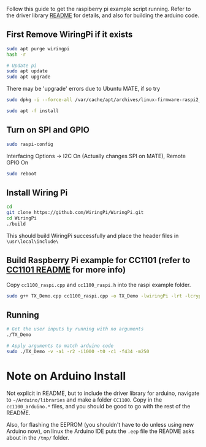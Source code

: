 Follow this guide to get the raspiberry pi example script running.  Refer to the driver library [README](https://github.com/SpaceTeddy/CC1101) for details, and also for building the arduino code.


## First Remove WiringPi if it exists

```bash
sudo apt purge wiringpi
hash -r

# Update pi
sudo apt update
sudo apt upgrade
```

There may be 'upgrade' errors due to Ubuntu MATE, if so try
```bash
sudo dpkg -i --force-all /var/cache/apt/archives/linux-firmware-raspi2_1.20190215-0ubuntu0.18.04.1_armhf.deb

sudo apt -f install
```

## Turn on SPI and GPIO

```bash
sudo raspi-config
```

Interfacing Options -> I2C On (Actually changes SPI on MATE), Remote GPIO On

```bash
sudo reboot
```

## Install Wiring Pi

```bash
cd
git clone https://github.com/WiringPi/WiringPi.git
cd WiringPi
./build
```

This should build WiringPi successfully and place the header files in `\usr\local\include\`

## Build Raspberry Pi example for CC1101 (refer to [CC1101 README](https:\\github.com/SpaceTeddy/CC1101) for more info)

Copy `cc1100_raspi.cpp` and `cc1100_raspi.h` into the raspi example folder.

```bash
sudo g++ TX_Demo.cpp cc1100_raspi.cpp -o TX_Demo -lwiringPi -lrt -lcrypt
```

## Running

```bash
# Get the user inputs by running with no arguments
./TX_Demo

# Apply arguments to match arduino code
sudo ./TX_Demo -v -a1 -r2 -i1000 -t0 -c1 -f434 -m250
```

# Note on Arduino Install

Not explicit in README, but to include the driver library for arduino, navigate to `~/Arduino/libraries` and make a folder `CC1100`.  Copy in the `cc1100_arduino.*` files, and you should be good to go with the rest of the README.

Also, for flashing the EEPROM (you shouldn't have to do unless using new Arduino now), on linux the Arduino IDE puts the `.eep` file the README asks about in the `/tmp/` folder.
